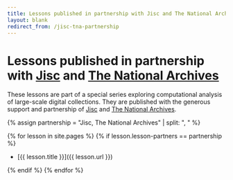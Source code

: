 ```yaml
---
title: Lessons published in partnership with Jisc and The National Archives
layout: blank
redirect_from: /jisc-tna-partnership
---
```


# Lessons published in partnership with [Jisc](https://www.jisc.ac.uk/) and [The National Archives](https://www.nationalarchives.gov.uk/)

<!-- Partnership blurb -->
These lessons are part of a special series exploring computational analysis of large-scale digital collections. They are published with the generous support and partnership of [Jisc](https://www.jisc.ac.uk/) and [The National Archives](https://www.nationalarchives.gov.uk/).

<!-- Defines an array to find the lessons that are part of the partnership -->
{% assign partnership = "Jisc, The National Archives" | split: ", " %}

<!-- Loops through the lessons to find the ones that are part of the partnership -->
{% for lesson in site.pages %}
{% if lesson.lesson-partners == partnership %}

- [{{ lesson.title }}]({{ lesson.url }})

{% endif %}
{% endfor %}

